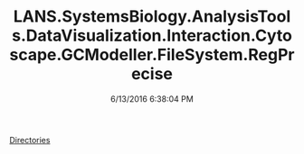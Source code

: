 ﻿---
title: LANS.SystemsBiology.AnalysisTools.DataVisualization.Interaction.Cytoscape.GCModeller.FileSystem.RegPrecise
date: 6/13/2016 6:38:04 PM
---

[Directories](T-LANS.SystemsBiology.AnalysisTools.DataVisualization.Interaction.Cytoscape.GCModeller.FileSystem.RegPrecise.Directories.html)
